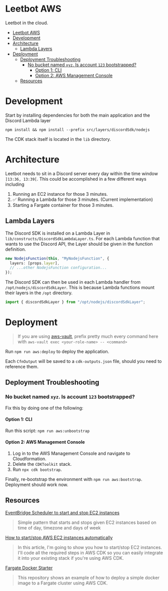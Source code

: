 # Leetbot AWS

Leetbot in the cloud.

<!-- TOC -->

- [Leetbot AWS](#leetbot-aws)
- [Development](#development)
- [Architecture](#architecture)
  - [Lambda Layers](#lambda-layers)
- [Deployment](#deployment)
  - [Deployment Troubleshooting](#deployment-troubleshooting)
    - [No bucket named `xyz`. Is account `123` bootstrapped?](#no-bucket-named-xyz-is-account-123-bootstrapped)
      - [Option 1: CLI](#option-1-cli)
      - [Option 2: AWS Management Console](#option-2-aws-management-console)
  - [Resources](#resources)
  <!-- TOC -->

# Development

Start by installing dependencies for both the main application and the Discord Lambda layer

```shell
npm install && npm install --prefix src/layers/discordSdk/nodejs
```

The CDK stack itself is located in the `lib` directory.

# Architecture

Leetbot needs to sit in a Discord server every day within the time window `]13:36, 13:39[`. This could be accomplished in a few different ways including

1. Running an EC2 instance for those 3 minutes.
2. ✅ Running a Lambda for those 3 minutes. (Current implementation)
3. Starting a Fargate container for those 3 minutes.

## Lambda Layers

The Discord SDK is installed on a Lambda Layer in `lib/constructs/DiscordSdkLambdaLayer.ts`. For each Lambda function that wants to use the Discord API, the Layer should be given in the function definition.

```ts
new NodejsFunction(this, "MyNodejsFunction", {
  layers: [props.layer],
  // ...other NodejsFunction configuration...
});
```

The Discord SDK can then be used in each Lambda handler from `/opt/nodejs/discordSdkLayer`. This is because Lambda functions mount their layers in the `/opt` directory.

```ts
import { discordSdkLayer } from "/opt/nodejs/discordSdkLayer";
```

# Deployment

> If you are using [aws-vault](https://github.com/99designs/aws-vault), prefix pretty much every command here with `aws-vault exec <your-role-name> -- <command>`

Run `npm run aws:deploy` to deploy the application.

Each `CfnOutput` will be saved to a `cdk-outputs.json` file, should you need to reference them.

## Deployment Troubleshooting

### No bucket named `xyz`. Is account `123` bootstrapped?

Fix this by doing one of the following:

#### Option 1: CLI

Run this script: `npm run aws:unbootstrap`

#### Option 2: AWS Management Console

1. Log in to the AWS Management Console and navigate to Cloudformation.
2. Delete the `CDKToolkit` stack.
3. Run `npx cdk bootstrap`.

Finally, re-bootstrap the environment with `npm run aws:bootstrap`. Deployment should work now.

## Resources

[EventBridge Scheduler to start and stop EC2 instances](https://serverlessland.com/patterns/eventbridge-schedule-to-ec2-cdk)

> Simple pattern that starts and stops given EC2 instances based on time of day, timezone and days of week

[How to start/stop AWS EC2 instances automatically](https://purple.telstra.com/blog/start-stop-aws-ec2-instances-automatically)

> In this article, I'm going to show you how to start/stop EC2 instances. I'll code all the required steps in AWS CDK so you can easily integrate it into your existing stack if you're using AWS CDK.

[Fargate Docker Starter](https://github.com/markusl/cdk-fargate-docker-starter)

> This repository shows an example of how to deploy a simple docker image to a Fargate cluster using AWS CDK.
